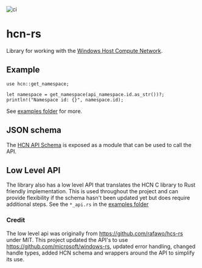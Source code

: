 ![ci](https://github.com/jsturtevant/hcn-rs/actions/workflows/ci.yml/badge.svg)

# hcn-rs

Library for working with the [Windows Host Compute Network](https://learn.microsoft.com/en-us/windows-server/networking/technologies/hcn/hcn-top).

## Example

```
use hcn::get_namespace;

let namespace = get_namespace(api_namespace.id.as_str())?;
println!("Namespace id: {}", namespace.id);
```

See [examples folder](examples) for more.

## JSON schema 

The [HCN API Schema](https://learn.microsoft.com/en-us/virtualization/api/hcn/hns_schema) is exposed as a module that can be used to call the API. 

## Low Level API

The library also has a low level API that translates the HCN C library to Rust friendly implementation. This is used throughout the project and can provide flexibility if the schema hasn't been updated yet but does require additional steps.  See the `*_api.rs` in the [examples folder](examples)

### Credit
The low level api was originally from https://github.com/rafawo/hcs-rs under MIT.  This project updated the API's to use https://github.com/microsoft/windows-rs, updated error handling, changed handle types, added HCN schema and wrappers around the API to simplify its use.

